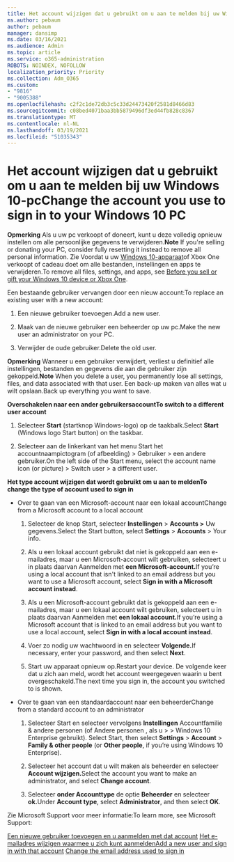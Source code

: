 ```yaml
---
title: Het account wijzigen dat u gebruikt om u aan te melden bij uw Windows 10-pc
ms.author: pebaum
author: pebaum
manager: dansimp
ms.date: 03/16/2021
ms.audience: Admin
ms.topic: article
ms.service: o365-administration
ROBOTS: NOINDEX, NOFOLLOW
localization_priority: Priority
ms.collection: Adm_O365
ms.custom:
- "9816"
- "9005388"
ms.openlocfilehash: c2f2c1de72db3c5c33d24473420f2581d8466d83
ms.sourcegitcommit: c08bed4071baa3bb5879496df3ed44fb828c8367
ms.translationtype: MT
ms.contentlocale: nl-NL
ms.lasthandoff: 03/19/2021
ms.locfileid: "51035343"
---
```

# <a name="change-the-account-you-use-to-sign-in-to-your-windows-10-pc"></a><span data-ttu-id="832a0-102">Het account wijzigen dat u gebruikt om u aan te melden bij uw Windows 10-pc</span><span class="sxs-lookup"><span data-stu-id="832a0-102">Change the account you use to sign in to your Windows 10 PC</span></span>

<span data-ttu-id="832a0-103">**Opmerking** Als u uw pc verkoopt of doneert, kunt u deze volledig opnieuw instellen om alle persoonlijke gegevens te verwijderen.</span><span class="sxs-lookup"><span data-stu-id="832a0-103">**Note** If you're selling or donating your PC, consider fully resetting it instead to remove all personal information.</span></span> <span data-ttu-id="832a0-104">Zie Voordat u uw [Windows 10-apparaat](https://support.microsoft.com/help/10547/microsoft-account-selling-gifting-windows-10-device-xbox-one)of Xbox One verkoopt of cadeau doet om alle bestanden, instellingen en apps te verwijderen.</span><span class="sxs-lookup"><span data-stu-id="832a0-104">To remove all files, settings, and apps, see [Before you sell or gift your Windows 10 device or Xbox One](https://support.microsoft.com/help/10547/microsoft-account-selling-gifting-windows-10-device-xbox-one).</span></span>

<span data-ttu-id="832a0-105">Een bestaande gebruiker vervangen door een nieuw account:</span><span class="sxs-lookup"><span data-stu-id="832a0-105">To replace an existing user with a new account:</span></span>

1. <span data-ttu-id="832a0-106">Een nieuwe gebruiker toevoegen.</span><span class="sxs-lookup"><span data-stu-id="832a0-106">Add a new user.</span></span>

1. <span data-ttu-id="832a0-107">Maak van de nieuwe gebruiker een beheerder op uw pc.</span><span class="sxs-lookup"><span data-stu-id="832a0-107">Make the new user an administrator on your PC.</span></span>

1. <span data-ttu-id="832a0-108">Verwijder de oude gebruiker.</span><span class="sxs-lookup"><span data-stu-id="832a0-108">Delete the old user.</span></span>

<span data-ttu-id="832a0-109">**Opmerking** Wanneer u een gebruiker verwijdert, verliest u definitief alle instellingen, bestanden en gegevens die aan die gebruiker zijn gekoppeld.</span><span class="sxs-lookup"><span data-stu-id="832a0-109">**Note** When you delete a user, you permanently lose all settings, files, and data associated with that user.</span></span> <span data-ttu-id="832a0-110">Een back-up maken van alles wat u wilt opslaan.</span><span class="sxs-lookup"><span data-stu-id="832a0-110">Back up everything you want to save.</span></span>

<span data-ttu-id="832a0-111">**Overschakelen naar een ander gebruikersaccount**</span><span class="sxs-lookup"><span data-stu-id="832a0-111">**To switch to a different user account**</span></span>

1. <span data-ttu-id="832a0-112">Selecteer **Start** (startknop Windows-logo) op de taakbalk.</span><span class="sxs-lookup"><span data-stu-id="832a0-112">Select **Start** (Windows logo Start button) on the taskbar.</span></span> 

1. <span data-ttu-id="832a0-113">Selecteer aan de linkerkant van het menu Start het accountnaampictogram (of afbeelding) > Gebruiker > een andere gebruiker.</span><span class="sxs-lookup"><span data-stu-id="832a0-113">On the left side of the Start menu, select the account name icon (or picture) > Switch user > a different user.</span></span>

<span data-ttu-id="832a0-114">**Het type account wijzigen dat wordt gebruikt om u aan te melden**</span><span class="sxs-lookup"><span data-stu-id="832a0-114">**To change the type of account used to sign in**</span></span>

- <span data-ttu-id="832a0-115">Over te gaan van een Microsoft-account naar een lokaal account</span><span class="sxs-lookup"><span data-stu-id="832a0-115">Change from a Microsoft account to a local account</span></span>

    1. <span data-ttu-id="832a0-116">Selecteer de knop Start, selecteer **Instellingen**  >  **Accounts >** Uw gegevens.</span><span class="sxs-lookup"><span data-stu-id="832a0-116">Select the Start button, select **Settings** > **Accounts** > Your info.</span></span>

    1. <span data-ttu-id="832a0-117">Als u een lokaal account gebruikt dat niet is gekoppeld aan een e-mailadres, maar u een Microsoft-account wilt gebruiken, selecteert u in plaats daarvan Aanmelden met **een Microsoft-account.**</span><span class="sxs-lookup"><span data-stu-id="832a0-117">If you’re using a local account that isn't linked to an email address but you want to use a Microsoft account, select **Sign in with a Microsoft account instead**.</span></span>

    1. <span data-ttu-id="832a0-118">Als u een Microsoft-account gebruikt dat is gekoppeld aan een e-mailadres, maar u een lokaal account wilt gebruiken, selecteert u in plaats daarvan Aanmelden met **een lokaal account.**</span><span class="sxs-lookup"><span data-stu-id="832a0-118">If you’re using a Microsoft account that is linked to an email address but you want to use a local account, select **Sign in with a local account instead**.</span></span>

    1. <span data-ttu-id="832a0-119">Voer zo nodig uw wachtwoord in en selecteer **Volgende.**</span><span class="sxs-lookup"><span data-stu-id="832a0-119">If necessary, enter your password, and then select **Next**.</span></span>

    1. <span data-ttu-id="832a0-120">Start uw apparaat opnieuw op.</span><span class="sxs-lookup"><span data-stu-id="832a0-120">Restart your device.</span></span> <span data-ttu-id="832a0-121">De volgende keer dat u zich aan meld, wordt het account weergegeven waarin u bent overgeschakeld.</span><span class="sxs-lookup"><span data-stu-id="832a0-121">The next time you sign in, the account you switched to is shown.</span></span>

- <span data-ttu-id="832a0-122">Over te gaan van een standaardaccount naar een beheerder</span><span class="sxs-lookup"><span data-stu-id="832a0-122">Change from a standard account to an administrator</span></span>

    1. <span data-ttu-id="832a0-123">Selecteer Start en selecteer vervolgens **Instellingen** Accountfamilie & andere personen (of Andere personen , als u  >    >   Windows 10 Enterprise gebruikt). </span><span class="sxs-lookup"><span data-stu-id="832a0-123">Select Start, then select **Settings** > **Account** > **Family & other people** (or **Other people**, if you’re using Windows 10 Enterprise).</span></span>

    1. <span data-ttu-id="832a0-124">Selecteer het account dat u wilt maken als beheerder en selecteer **Account wijzigen.**</span><span class="sxs-lookup"><span data-stu-id="832a0-124">Select the account you want to make an administrator, and select **Change account**.</span></span>

    1. <span data-ttu-id="832a0-125">Selecteer **onder Accounttype** de optie **Beheerder** en selecteer **ok.**</span><span class="sxs-lookup"><span data-stu-id="832a0-125">Under **Account type**, select **Administrator**, and then select **OK**.</span></span>

<span data-ttu-id="832a0-126">Zie Microsoft Support voor meer informatie:</span><span class="sxs-lookup"><span data-stu-id="832a0-126">To learn more, see Microsoft Support:</span></span>

<span data-ttu-id="832a0-127">[Een nieuwe gebruiker toevoegen en u aanmelden met dat account](https://support.microsoft.com/windows/add-or-remove-accounts-on-your-pc-104dc19f-6430-4b49-6a2b-e4dbd1dcdf32) 
 [Het e-mailadres wijzigen waarmee u zich kunt aanmelden](https://support.microsoft.com/account-billing/change-the-email-address-or-phone-number-for-your-microsoft-account-761a662d-8032-88f4-03f3-c9ba8ba0e00b)</span><span class="sxs-lookup"><span data-stu-id="832a0-127">[Add a new user and sign in with that account](https://support.microsoft.com/windows/add-or-remove-accounts-on-your-pc-104dc19f-6430-4b49-6a2b-e4dbd1dcdf32)
[Change the email address used to sign in](https://support.microsoft.com/account-billing/change-the-email-address-or-phone-number-for-your-microsoft-account-761a662d-8032-88f4-03f3-c9ba8ba0e00b)</span></span>
